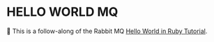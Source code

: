 # HELLO WORLD MQ

🐇 This is a follow-along of the Rabbit MQ [Hello World in Ruby
Tutorial](https://www.rabbitmq.com/tutorials/tutorial-one-ruby.html).

